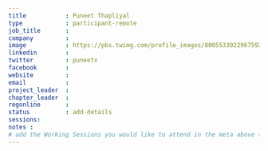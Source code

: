 ```yaml
---
title           : Puneet Thapliyal
type            : participant-remote
job_title       :
company         :
image           : https://pbs.twimg.com/profile_images/800553392296759296/G4h7vRhk_400x400.jpg
linkedin        :
twitter         : puneetx
facebook        :
website         :
email           :
project_leader  :
chapter_leader  :
regonline       :
status          : add-details
sessions:
notes :
# add the Working Sessions you would like to attend in the meta above (use the session's title) e.g. sessions (one per line): -Security Playbooks Diagrams -Hackathon Daily Sessions
---
```


<!-- put more details about participant here -->
